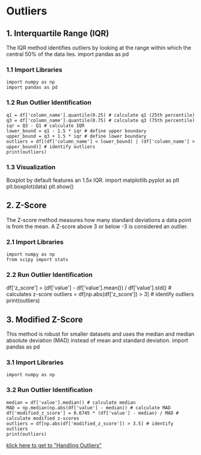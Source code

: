 # Outliers
## 1. Interquartile Range (IQR)
The IQR method identifies outliers by looking at the range within which the central 50% of the data lies.
import pandas as pd
### 1.1 Import Libraries
    import numpy as np
    import pandas as pd
### 1.2 Run Outlier Identification
    q1 = df['column_name'].quantile(0.25) # calculate q1 (25th percentile)
    q3 = df['column_name'].quantile(0.75) # calculate q3 (75th percentile)
    iqr = Q3 - Q1 # calculate IQR
    lower_bound = q1 - 1.5 * iqr # define upper boundary
    upper_bound = q3 + 1.5 * iqr # define lower boundary
    outliers = df[(df['column_name'] < lower_bound) | (df['column_name'] > upper_bound)] # identify outliers
    print(outliers)
### 1.3 Visualization
Boxplot by default features an 1.5x IQR.
    import matplotlib.pyplot as plt
    plt.boxplot(data)
    plt.show()
## 2. Z-Score
The Z-score method measures how many standard deviations a data point is from the mean. A Z-score above 3 or below -3 is considered an outlier.
### 2.1 Import Libraries
    import numpy as np
    from scipy import stats
### 2.2 Run Outlier Identification
df['z_score'] = (df['value'] - df['value'].mean()) / df['value'].std() # calculates z-score
outliers = df[np.abs(df['z_score']) > 3] # identify outliers
print(outliers)
## 3. Modified Z-Score
This method is robust for smaller datasets and uses the median and median absolute deviation (MAD) instead of mean and standard deviation.
import pandas as pd
### 3.1 Import Libraries
    import numpy as np
### 3.2 Run Outlier Identification
    median = df['value'].median() # calculate median
    MAD = np.median(np.abs(df['value'] - median)) # calculate MAD
    df['modified_z_score'] = 0.6745 * (df['value'] - median) / MAD # calculate modified z-scores
    outliers = df[np.abs(df['modified_z_score']) > 3.5] # identify outliers
    print(outliers)

[klick here to get to "Handling Outliers"](https://github.com/tbgrun/machine_learning/blob/main/02%20-%20Data%20Cleaning/04%20-%20Handling%20Outliers.md)
